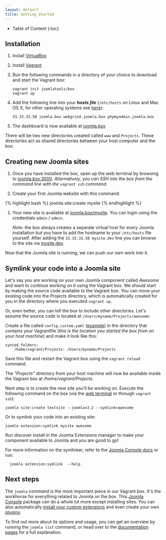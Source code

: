 ```yaml
---
layout: default
title: Getting Started
---
```


* Table of Content
{:toc}

## Installation

1. Install [VirtualBox](https://www.virtualbox.org/wiki/Downloads)
1. Install [Vagrant](https://www.vagrantup.com/downloads.html)
1. Run the following commands in a directory of your choice to download and start the Vagrant box:

    `vagrant init joomlatools/box`<br />
    `vagrant up`

1. Add the following line into your ***hosts file*** (`/etc/hosts` on Linux and Mac OS X, for other operating systems see [here][1]):

    `33.33.33.58 joomla.box webgrind.joomla.box phpmyadmin.joomla.box`

1. The dashboard is now available at [joomla.box](http://joomla.box)

There will be two new directories created called `www` and `Projects`. These directories act as shared directories between your host computer and the box.

## Creating new Joomla sites

1. Once you have installed the box, open up the web terminal by browsing to [joomla.box:3000](http://joomla.box:3000). _Alternatively, you can SSH into the box from the command line with the `vagrant ssh` command._

1. Create your first Joomla website with this command:

{% highlight bash %}
joomla site:create mysite
{% endhighlight %}

1. Your new site is available at [joomla.box/mysite](http://joomla.box/mysite). You can login using the credentials  `admin` / `admin`.

    _Note_: the box always creates a separate virtual host for every Joomla installation but you have to add the hostname to your `/etc/hosts` file yourself. After adding the `33.33.33.58 mysite.dev` line you can browse to the site via [mysite.dev](http://mysite.dev).

Now that the Joomla site is running, we can push our own work into it.

## Symlink your code into a Joomla site

Let's say you are working on your own Joomla component called _Awesome_ and want to continue working on it using the Vagrant box. We should start by making the source code available to the Vagrant box. You can move your existing code into the _Projects_ directory, which is automatically created for you in the directory where you executed `vagrant up`.

Or, even better, you can tell the box to include other directories. Let's assume the source code is located at `/Users/myname/Projects/awesome`:

Create a file called `config.custom.yaml` ([example](https://github.com/joomlatools/joomla-vagrant/blob/master/config.custom.yaml-dist)) in the directory that contains your Vagrantfile (_this is the location you started the box from on your host machine_) and make it look like this:

    synced_folders:
        /home/vagrant/Projects: /Users/myname/Projects

Save this file and restart the Vagrant box using the `vagrant reload` command.

The _"Projects"_ directory from your host machine will now be available inside the Vagrant box at _/home/vagrant/Projects_.

Next step is to create the new site you'll be working on. Execute the following command on the box (via the [web terminal](http://joomla.box:3000) or through `vagrant ssh`):

    joomla site:create testsite --joomla=3.2 --symlink=awesome

Or to symlink your code into an existing site:

    joomla extension:symlink mysite awesome

Run discover install in the Joomla Extensions manager to make your component available to Joomla and you are good to go!

For more information on the symlinker, refer to the [Joomla Console docs](../console/2-usage.html) or run:

      joomla extension:symlink  --help

## Next steps

The `joomla` command is the most important piece in our Vagrant box. It's the workhorse for everything related to Joomla on the box. This [Joomla Console](../console.html) package can do a whole lot more except installing sites. You can also automatically [install your custom extensions](../console/2-usage.html#install-joomla-extensions) and even create your own [plugins](../console/3-plugins.html).

To find out more about its options and usage, you can get an overview by running the `joomla list` command, or head over to the [documentation pages](../console/2-usage.html) for a full explanation.

   [1]: http://en.wikipedia.org/wiki/Hosts_(file)#Location_in_the_file_system